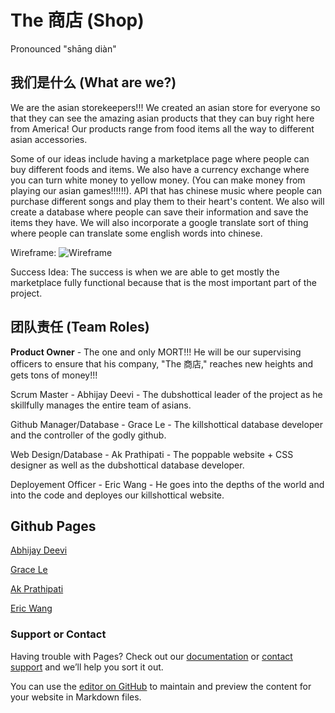 # The 商店 (Shop)

Pronounced "shāng diàn"

## 我们是什么 (What are we?)

We are the asian storekeepers!!! We created an asian store for everyone so that they can see the amazing asian products that they can buy right here from America! Our products range from food items all the way to different asian accessories.

Some of our ideas include having a marketplace page where people can buy different foods and items. We also have a currency exchange where you can turn white money to yellow money. (You can make money from playing our asian games!!!!!!). API that has chinese music where people can purchase different songs and play them to their heart's content. We also will create a database where people can save their information and save the items they have. We will also incorporate a google translate sort of thing where people can translate some english words into chinese. 

Wireframe: ![Wireframe](https://github.com/gracele246/theshop/blob/main/src/main/resources/static/images/the%20shop.jpg)

Success Idea: The success is when we are able to get mostly the marketplace fully functional because that is the most important part of the project. 

## 团队责任 (Team Roles) 

**Product Owner** - The one and only MORT!!! He will be our supervising officers to ensure that his company, "The 商店," reaches new heights and gets tons of money!!!

Scrum Master - Abhijay Deevi - The dubshottical leader of the project as he skillfully manages the entire team of asians. 

Github Manager/Database - Grace Le - The killshottical database developer and the controller of the godly github.

Web Design/Database - Ak Prathipati - The poppable website + CSS designer as well as the dubshottical database developer. 

Deployement Officer - Eric Wang - He goes into the depths of the world and into the code and deployes our killshottical website.

## Github Pages

[Abhijay Deevi](https://dubshott.github.io/ds2p2abhijayd/)

[Grace Le](https://gracele246.github.io/individualgit/)

[Ak Prathipati]()

[Eric Wang](https://elw55555.github.io/individualgit/)


### Support or Contact

Having trouble with Pages? Check out our [documentation](https://docs.github.com/categories/github-pages-basics/) or [contact support](https://support.github.com/contact) and we’ll help you sort it out.

You can use the [editor on GitHub](https://github.com/gracele246/theshop/edit/gh-pages/index.md) to maintain and preview the content for your website in Markdown files.
